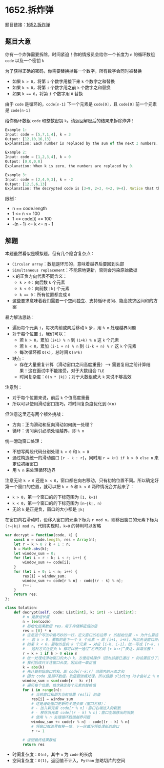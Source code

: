 # 1652.拆炸弹

题目链接：[1652.拆炸弹](https://leetcode.cn/problems/defuse-the-bomb/)

## 题目大意

你有一个炸弹需要拆除，时间紧迫！你的情报员会给你一个长度为 `n` 的循环数组 `code` 以及一个密钥 `k` 

为了获得正确的密码，你需要替换掉每一个数字，所有数字会同时被替换
- 如果 `k > 0`，将第 `i` 个数字用接下来 `k` 个数字之和替换
- 如果 `k < 0`，将第 `i` 个数字用之前 `k` 个数字之和替换
- 如果 `k == 0`，将第 `i` 个数字用 `0` 替换
  
由于 `code` 是循环的，`code[n-1]` 下一个元素是 `code[0]`，且 `code[0]` 前一个元素是 `code[n-1]` 

给你循环数组 `code` 和整数密钥 `k`，请返回解密后的结果来拆除炸弹！

```js
Example 1:
Input: code = [5,7,1,4], k = 3
Output: [12,10,16,13]
Explanation: Each number is replaced by the sum of the next 3 numbers. The decrypted code is [7+1+4, 1+4+5, 4+5+7, 5+7+1]. Notice that the numbers wrap around.

Example 2:
Input: code = [1,2,3,4], k = 0
Output: [0,0,0,0]
Explanation: When k is zero, the numbers are replaced by 0. 

Example 3:
Input: code = [2,4,9,3], k = -2
Output: [12,5,6,13]
Explanation: The decrypted code is [3+9, 2+3, 4+2, 9+4]. Notice that the numbers wrap around again. If k is negative, the sum is of the previous numbers.
```

限制：
- n == code.length
- 1 <= n <= 100
- 1 <= code[i] <= 100
- -(n - 1) <= k <= n - 1

## 解题

本题虽然看似是模拟题，但有几个隐含复杂点：
- `Circular array`：数组是环形的，意味着越界后要回到头部
- `Simultaneous replacement`：不能原地更新，否则会污染原始数据
- `k` 的正负方向代表不同含义：
  - `k > 0`：向后数 `k` 个元素
  - `k < 0`：向前数 `|k|` 个元素
  - `k == 0`：所有位置都变成 `0`
- 这些要求意味着我们需要一个空间独立、支持循环访问、能高效求区间和的方案

暴力解法思路：
- 遍历每个元素 `i`，每次向前或向后移动 `k` 步，用 `% n` 处理越界问题
- 对于每个位置 `i`，我们可以：
  - 若 `k > 0`，累加 `(i+1) % n` 到 `(i+k) % n` 这 `k` 个元素
  - 若 `k < 0`，累加 `(i-1 + n) % n` 到 `(i-k + n) % n` 这 `k` 个元素
  - 每次循环都 `O(k)`，总时间 `O(n*k)`
- 缺点：
  - 存在大量重复计算（滑动窗口之间高度重叠）——> 需要复用之前计算结果！这在面试中不能接受，对于大数组会 `TLE`
  - 时间复杂度：`O(n * |k|)`；对于大数组或大 `k` 来说不够高效

注意到：
- 对于每个位置来说，前后 `k` 个值高度重叠
- 所以可以使用滑动窗口技巧，将时间复杂度优化到 `O(n)`

但注意这里还有两个额外挑战：
- 方向：正向滑动和反向滑动如何统一处理？
- 循环：访问索引必须处理越界，即 `% n`

统一滑动窗口处理：
- 不想写两段代码分别处理 `k > 0` 和 `k < 0`
- 通过构造统一的滑动窗口 `[r - k : r]`，同时用 `r = k+1 if k > 0 else n` 来定位初始窗口
- 用 `% n` 来处理循环边界

注意无论 `k > 0` 还是 `k < 0`，窗口都在向右移动，只有初始位置不同。所以确定好第一个窗口的位置，就可以把 `k > 0` 和 `k < 0` 两种情况合并起来了：
- `k > 0`，第一个窗口的的下标范围为 `[1, k+1)`
- `k < 0`，第一个窗口的的下标范围为 `[n−∣k∣, n)`
- 无论 `k` 是正是负，窗口的大小都是 `∣k∣`
  
在窗口向右滑动时，设移入窗口的元素下标为 `r mod n`，则移出窗口的元素下标为 `(r−∣k∣) mod n`，代码实现时，`k=0` 的特判可以省略

```js
var decrypt = function(code, k) {
    const n = code.length, res = Array(n);
    let r = k > 0 ? k + 1 : n;
    k = Math.abs(k);
    let window_sum = 0;
    for (let i = r - k; i < r; i++) {
        window_sum += code[i];
    }
    for (let i = 0; i < n; i++) {
        res[i] = window_sum;
        window_sum += code[r % n] - code[(r - k) % n];
        r++;
    }
    return res;
};
```
```python
class Solution:
    def decrypt(self, code: List[int], k: int) -> List[int]:
        # n 是数组长度
        n = len(code)
        # 初始化结果数组 res，用于存储解密后的值
        res = [0] * n
        # 这是这个写法中最巧妙的一行，定义窗口的右边界 r 的起始位置 -> 为什么要这样设置？因为之后会通过窗口 [r-k, r) 来初始化滑动窗口：
        # - 若 k > 0，要取的是下一个 k 个元素 → 即 [i+1, i+k]，所以先设窗口终点 r = i + k + 1，起点是 r - k = i + 1。在一开始 i = 0，所以初始化窗口就是 [1, k] → 对应 r = k + 1
        # 如果 k < 0，要取的是前 k 个元素 → 对应 [i-k, i-1]，统一写成 [r-k, r) 形式。所以令 r = n 是为了让初始窗口为 [n - k, n) → 对应 [-k 个前面数]
        # - 这种方式让正负 k 都可以统一通过“右开区间 [r-k:r]”表达，非常优雅！
        r = k + 1 if k > 0 else n  
        # 统一处理成滑动窗口的大小 k，方便后续操作（因为前面已通过 r 的设置区分了方向）
        # 我们后续只关注窗口长度，因此统一取正值
        k = abs(k)
        # 先计算初始窗口的和，即 code[r-k:r] 范围内的元素之和
        # 因为 code 是循环数组，取值要做模处理，所以后面 sliding 时才会补上 % n
        window_sum = sum(code[r - k: r]) 
        # 遍历每个位置，依次确定每个元素的替换值
        for i in range(n):
            # 当前窗口和即为当前位置 res[i] 的值
            res[i] = window_sum
            # 这是滑动窗口更新的关键步骤（窗口右移）：
            # - 加入新元素 code[r % n]：窗口右端进入的新数
            # - 移除旧元素 code[(r - k) % n]：窗口左端移出的旧数
            # 使用 % n 处理循环数组越界问题
            window_sum += code[r % n] - code[(r - k) % n]
            # 将窗口右边界右移一位，下一轮循环将处理新的窗口
            r += 1

        # 返回最终结果数组
        return res
```

- 时间复杂度：`O(n)`，其中 `n` 为 `code` 的长度
- 空间复杂度：`O(1)`，返回值不计入，`Python` 忽略切片的空间